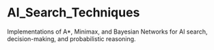 # AI_Search_Techniques
Implementations of A*, Minimax, and Bayesian Networks for AI search, decision-making, and probabilistic reasoning.
